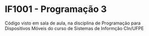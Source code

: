 # IF1001 - Programação 3

Código visto em sala de aula, na disciplina de Programação para Dispositivos Móveis do curso de Sistemas de Informção CIn/UFPE
